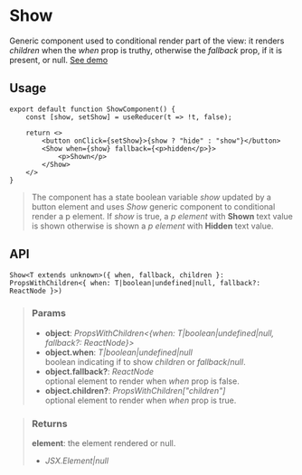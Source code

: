 # Show
Generic component used to conditional render part of the view: it renders _children_ when the _when_ prop is truthy, otherwise the _fallback_ prop, if it is present, or null. [See demo](https://ndriadev.github.io/react-tools/#/components/Show)

## Usage

```tsx
export default function ShowComponent() {
	const [show, setShow] = useReducer(t => !t, false);

	return <>
		<button onClick={setShow}>{show ? "hide" : "show"}</button>
		<Show when={show} fallback={<p>hidden</p>}>
			<p>Shown</p>
		</Show>
	</>
}
```

> The component has a state boolean variable _show_ updated by a button element and uses _Show_ generic component to conditional render a p element. If _show_ is true, a _p element_ with __Shown__ text value is shown otherwise is shown a _p element_ with __Hidden__ text value.


## API

```tsx
Show<T extends unknown>({ when, fallback, children }: PropsWithChildren<{ when: T|boolean|undefined|null, fallback?: ReactNode }>)
```


> ### Params
>
> - __object__: _PropsWithChildren<{when: T|boolean|undefined|null, fallback?: ReactNode}>_
> - __object.when__: _T|boolean|undefined|null_  
boolean indicating if to show _children_ or _fallback_/_null_.
> - __object.fallback?__: _ReactNode_  
optional element to render when _when_ prop is false.
> - __object.children?__: _PropsWithChildren<any>["children"]_  
optional element to render when _when_ prop is true.
>



> ### Returns
>
> __element__: the element rendered or null.
> - _JSX.Element|null_  
>